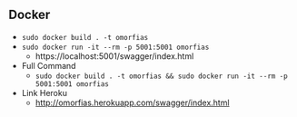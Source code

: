 ## Docker
* ```sudo docker build . -t omorfias```
* ```sudo docker run -it --rm -p 5001:5001 omorfias```
  * https://localhost:5001/swagger/index.html
* Full Command
  * ```sudo docker build . -t omorfias && sudo docker run -it --rm -p 5001:5001 omorfias```
* Link Heroku
  * http://omorfias.herokuapp.com/swagger/index.html
  